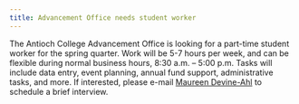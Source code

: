 ```yaml
---
title: Advancement Office needs student worker
---
```

The Antioch College Advancement Office is looking for a part-time student worker for the spring quarter. Work will be 5-7 hours per week, and can be flexible during normal business hours, 8:30 a.m. – 5:00 p.m. Tasks will include data entry, event planning, annual fund support, administrative tasks, and more. If interested, please e-mail [Maureen Devine-Ahl](mailto:mdevine@antiochcollege.org) to schedule a brief interview.
